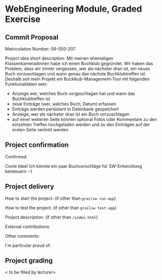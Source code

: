 # WebEngineering Module, Graded Exercise

## Commit Proposal

Matriculation Number: 06-050-207

Project idea short description: Mit meinen ehemaligen Klassenkameradinnen
habe ich einen Buchklub gegründet. Wir haben das Problem, dass wir
immer vergessen, wer als nächster dran ist, ein neues Buch vorzuschlagen
und wann genau das nächste Buchklubtreffen ist. Deshalb soll mein Projekt
ein Bucklkub-Management-Tool mit folgenden Funktionalitäten sein:

 * Anzeige wer, welches Buch vorgeschlagen hat und wann das Buchklubtreffen ist
 * neue Einträge (wer, welches Buch, Datum) erfassen
 * Einträge werden persistent in Datenbank gespeichert
 * Anzeige, wer als nächster dran ist ein Buch vorzuschlagen
 * auf einer weiteren Seite können optional Fotos oder Kommentare 
 zu den einzelnen Treffen hochgeladen werden und zu den Einträgen auf der ersten 
 Seite verlinkt werden


## Project confirmation

Confirmed.

Coole Idee! Ich könnte ein paar Buchvorschläge für SW-Entwicklung beisteuern :-)

## Project delivery <to be filled by student>

How to start the project: (if other than `grailsw run-app`)

How to test the project:  (if other than `grailsw test-app`)

Project description:      (if other than `/index.html`)

External contributions:

Other comments: 

I'm particular proud of:


## Project grading 

< to be filled by lecturer>
